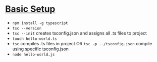 # [Basic Setup](https://code.visualstudio.com/docs/typescript/typescript-tutorial)
* `npm install -g typescript`
* `tsc --version`
* `tsc --init` creates tsconfig.json and assigns all .ts files to project
* `touch hello-world.ts`
* `tsc` compiles .ts files in project OR `tsc -p ../tsconfig.json` compile using specific tsconfig.json
* `node hello-world.js`